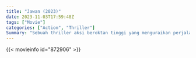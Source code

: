 ```yaml
---
title: "Jawan (2023)"
date: 2023-11-03T17:59:48Z
tags: ["Movie"]
categories: ["Action", "Thriller"]
Summary: "Sebuah thriller aksi beroktan tinggi yang menguraikan perjalanan emosional seorang pria yang bertekad memperbaiki kesalahan di masyarakat."
---
```


<mux-player stream-type="on-demand"
src="https://kp3d-my.sharepoint.com/personal/ryoo_kp3d_onmicrosoft_com/_layouts/15/download.aspx?share=EVnhtVZMsmJBsRBSsPRtk0wBRt9w2tkIO3aj9ZhdcU7vvg" prefer-playback="mse" controls>

</mux-player>


{{< movieinfo id="872906" >}}

<script src="https://cdn.jsdelivr.net/npm/@mux/mux-player"></script>

 <script type="application/ld+json ">
{
"@context": "https://schema.org/",
"@type": "VideoObject",
"name": "Jawan: Extended Cut",
"contentUrl": "https://stream.mux.com/yuMovji2QziBpfMYqHcyxtUH3OnRg5V8vf02ocR01OP400.m3u8",
"thumbnailUrl": "https://www.themoviedb.org/t/p/original/vO8qzZjGmZg30cXKXFki3NUgGjM.jpg?width=314&fit_mode=preserve&time=25",
"uploadDate": "2023-11-03T17:59:48Z",
}

</script>